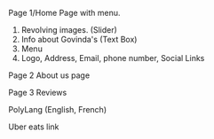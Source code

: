 Page 1/Home Page with menu.

1. Revolving images. (Slider)
2. Info about Govinda's (Text Box)
3. Menu
4. Logo, Address, Email, phone number, Social Links

Page 2
About us page

Page 3
Reviews

PolyLang (English, French)

Uber eats link
